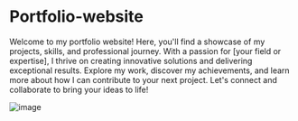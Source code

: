 # Portfolio-website
  Welcome to my portfolio website! Here, you'll find a showcase of my projects, skills, and professional journey. With a passion for [your field or expertise], I thrive on creating innovative solutions and delivering exceptional results. 
  Explore my work, discover my achievements, and learn more about how I can contribute to your next project. Let's connect and collaborate to bring your ideas to life!

![image](https://github.com/user-attachments/assets/88a1f938-aaed-4787-92e5-2d79a6482729)
